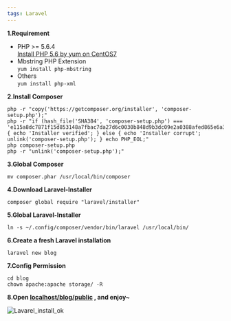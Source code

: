 ```yaml
---
tags: Laravel
---
```



**1.Requirement**

- PHP >= 5.6.4  
[Install PHP 5.6 by yum on CentOS7](http://kyshel.com/blog/install-php-5-6-by-yum-on-centos7/)
- Mbstring PHP Extension  
`yum install php-mbstring`
- Others  
`yum install php-xml`

**2.Install Composer**

    php -r "copy('https://getcomposer.org/installer', 'composer-setup.php');"
    php -r "if (hash_file('SHA384', 'composer-setup.php') === 'e115a8dc7871f15d853148a7fbac7da27d6c0030b848d9b3dc09e2a0388afed865e6a3d6b3c0fad45c48e2b5fc1196ae') { echo 'Installer verified'; } else { echo 'Installer corrupt'; unlink('composer-setup.php'); } echo PHP_EOL;"
    php composer-setup.php
    php -r "unlink('composer-setup.php');"

**3.Global Composer**

    mv composer.phar /usr/local/bin/composer

**4.Download Laravel-Installer**

    composer global require "laravel/installer"

**5.Global Laravel-Installer**

    ln -s ~/.config/composer/vendor/bin/laravel /usr/local/bin/

**6.Create a fresh Laravel installation**

    laravel new blog

**7.Config Permission**

	cd blog
    chown apache:apache storage/ -R

**8.Open [localhost/blog/public](localhost/blog/public) , and enjoy~**

![Lavarel_install_ok](https://kyshel.github.io/file/blog/Lavarel_install_kyshel.png)


